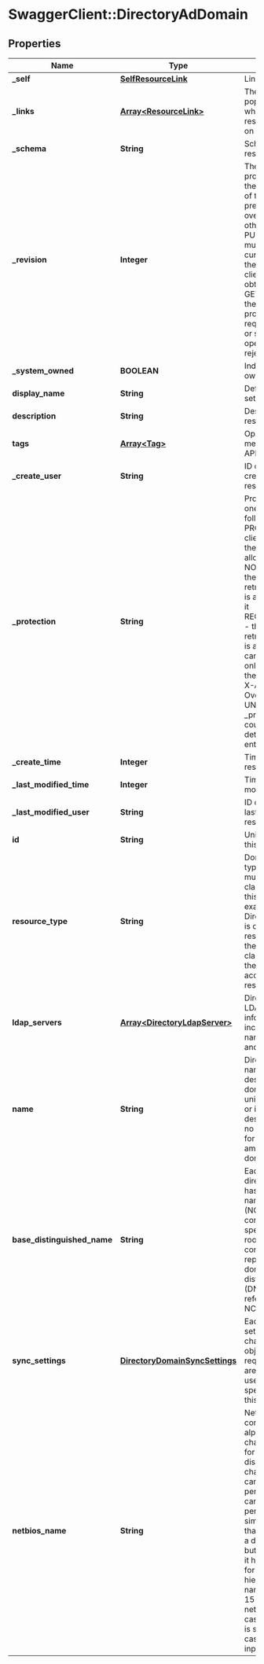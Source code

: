 # SwaggerClient::DirectoryAdDomain

## Properties
Name | Type | Description | Notes
------------ | ------------- | ------------- | -------------
**_self** | [**SelfResourceLink**](SelfResourceLink.md) | Link to this resource | [optional] 
**_links** | [**Array&lt;ResourceLink&gt;**](ResourceLink.md) | The server will populate this field when returing the resource. Ignored on PUT and POST. | [optional] 
**_schema** | **String** | Schema for this resource | [optional] 
**_revision** | **Integer** | The _revision property describes the current revision of the resource. To prevent clients from overwriting each other&#39;s changes, PUT operations must include the current _revision of the resource, which clients should obtain by issuing a GET operation. If the _revision provided in a PUT request is missing or stale, the operation will be rejected. | [optional] 
**_system_owned** | **BOOLEAN** | Indicates system owned resource | [optional] 
**display_name** | **String** | Defaults to ID if not set | [optional] 
**description** | **String** | Description of this resource | [optional] 
**tags** | [**Array&lt;Tag&gt;**](Tag.md) | Opaque identifiers meaningful to the API user | [optional] 
**_create_user** | **String** | ID of the user who created this resource | [optional] 
**_protection** | **String** | Protection status is one of the following: PROTECTED - the client who retrieved the entity is not allowed             to modify it. NOT_PROTECTED - the client who retrieved the entity is allowed                 to modify it REQUIRE_OVERRIDE - the client who retrieved the entity is a super                    user and can modify it, but only when providing                    the request header X-Allow-Overwrite&#x3D;true. UNKNOWN - the _protection field could not be determined for this           entity.  | [optional] 
**_create_time** | **Integer** | Timestamp of resource creation | [optional] 
**_last_modified_time** | **Integer** | Timestamp of last modification | [optional] 
**_last_modified_user** | **String** | ID of the user who last modified this resource | [optional] 
**id** | **String** | Unique identifier of this resource | [optional] 
**resource_type** | **String** | Domain resource type comes from multiple sub-classes extending this base class. For example, DirectoryAdDomain is one accepted resource_type. If there are more sub-classes defined, they will also be accepted resource_type. | 
**ldap_servers** | [**Array&lt;DirectoryLdapServer&gt;**](DirectoryLdapServer.md) | Directory domain LDAP servers&#39; information including host, name, port, protocol and so on. | 
**name** | **String** | Directory domain name which best describes the domain. It could be unique fqdn name or it could also be descriptive. There is no unique contraint for domain name among different domains. | 
**base_distinguished_name** | **String** | Each active directory domain has a domain naming context (NC), which contains domain-specific data. The root of this naming context is represented by a domain&#39;s distinguished name (DN) and is typically referred to as the NC head. | 
**sync_settings** | [**DirectoryDomainSyncSettings**](DirectoryDomainSyncSettings.md) | Each domain sync settings can be changed using this object. It is not required since there are default values used if there is no specification for this object. | [optional] 
**netbios_name** | **String** | NetBIOS names can contain all alphanumeric characters except for the certain disallowed characters. Names can contain a period, but names cannot start with a period. NetBIOS is similar to DNS in that it can serve as a directory service, but more limited as it has no provisions for a name hierarchy and names are limited to 15 characters. The netbios name is case insensitive and is stored in upper case regardless of input case. | 


